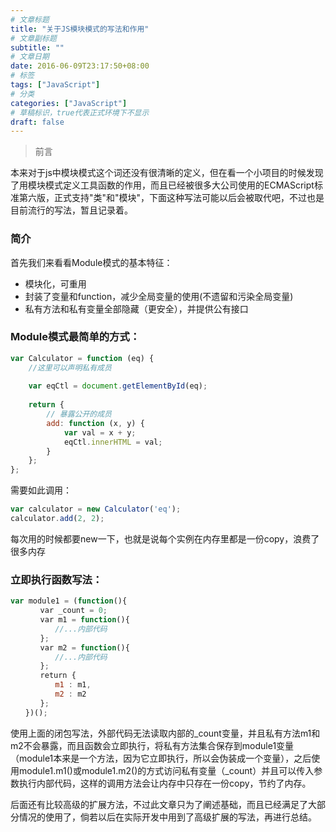 ```yaml
---
# 文章标题
title: "关于JS模块模式的写法和作用"
# 文章副标题
subtitle: ""
# 文章日期
date: 2016-06-09T23:17:50+08:00
# 标签
tags: ["JavaScript"]
# 分类
categories: ["JavaScript"]
# 草稿标识，true代表正式环境下不显示
draft: false
---
```


> 前言

本来对于js中模块模式这个词还没有很清晰的定义，但在看一个小项目的时候发现了用模块模式定义工具函数的作用，而且已经被很多大公司使用的ECMAScript标准第六版，正式支持"类"和"模块"，下面这种写法可能以后会被取代吧，不过也是目前流行的写法，暂且记录着。
### 简介
首先我们来看看Module模式的基本特征：

- 模块化，可重用
- 封装了变量和function，减少全局变量的使用(不遗留和污染全局变量)
- 私有方法和私有变量全部隐藏（更安全），并提供公有接口
### Module模式最简单的方式：
```js
var Calculator = function (eq) {
    //这里可以声明私有成员
 
    var eqCtl = document.getElementById(eq);
 
    return {
        // 暴露公开的成员
        add: function (x, y) {
            var val = x + y;
            eqCtl.innerHTML = val;
        }
    };
};
```
需要如此调用：
```js
var calculator = new Calculator('eq');
calculator.add(2, 2);
```
每次用的时候都要new一下，也就是说每个实例在内存里都是一份copy，浪费了很多内存
### 立即执行函数写法：
```js
var module1 = (function(){
　　　　var _count = 0;
　　　　var m1 = function(){
　　　　　　//...内部代码
　　　　};
　　　　var m2 = function(){
　　　　　　//...内部代码
　　　　};
　　　　return {
　　　　　　m1 : m1,
　　　　　　m2 : m2
　　　　};
　　})();
```
使用上面的闭包写法，外部代码无法读取内部的_count变量，并且私有方法m1和m2不会暴露，而且函数会立即执行，将私有方法集合保存到module1变量（module1本来是一个方法，因为它立即执行，所以会伪装成一个变量），之后使用module1.m1()或module1.m2()的方式访问私有变量（_count）并且可以传入参数执行内部代码，这样的调用方法会让内存中只存在一份copy，节约了内存。

后面还有比较高级的扩展方法，不过此文章只为了阐述基础，而且已经满足了大部分情况的使用了，倘若以后在实际开发中用到了高级扩展的写法，再进行总结。